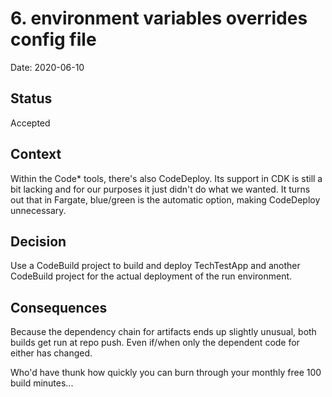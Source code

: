 # 6. environment variables overrides config file

Date: 2020-06-10

## Status

Accepted

## Context

Within the Code* tools, there's also CodeDeploy. Its support in CDK is still a bit lacking and for our purposes it
just didn't do what we wanted. It turns out that in Fargate, blue/green is the automatic option, making CodeDeploy
unnecessary.

## Decision

Use a CodeBuild project to  build and deploy TechTestApp and another CodeBuild project for the actual deployment
of the run environment.

## Consequences

Because the dependency chain for artifacts ends up slightly unusual, both builds get run at repo push. Even if/when
only the dependent code for either has changed.

Who'd have thunk how quickly you can burn through your monthly free 100 build minutes...

